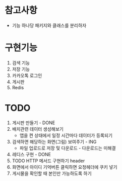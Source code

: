 # 참고사항
- 기능 하나당 패키지와 클래스를 분리하자

# 구현기능
1. 검색 기능
2. 저장 기능
3. 카카오톡 로그인
4. 게시판
5. Redis


# TODO
1. 게시판 만들기 - DONE
2. 배치관련 데이터 생성해보기 
   - 앱을 켠 상태에서 일정 시간마다 데이터가 등록되기
3. 검색하면 해당하는 화면(그림) 보여주기 - ING
   - 파일 업로드로 저장 및 다운로드 - 다운로드는 미해결
4. 레디스 구현 - DONE
5. TODO HTTP 메서드 구현하기 header
6. 화면에서 아이디 기억버튼 클릭하면 요청헤더에 쿠키 넣기
7. 게시물을 확인할 때 본인만 가능하도록 하기
